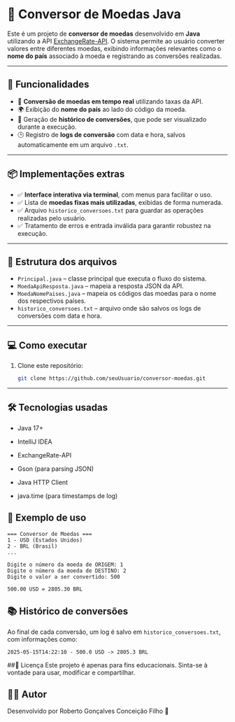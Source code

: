 # 💱 Conversor de Moedas Java

Este é um projeto de **conversor de moedas** desenvolvido em **Java** utilizando a API [ExchangeRate-API](https://www.exchangerate-api.com/). O sistema permite ao usuário converter valores entre diferentes moedas, exibindo informações relevantes como o **nome do país** associado à moeda e registrando as conversões realizadas.

---

## 🚀 Funcionalidades

- 🔄 **Conversão de moedas em tempo real** utilizando taxas da API.
- 🌍 Exibição do **nome do país** ao lado do código da moeda.
- 📄 Geração de **histórico de conversões**, que pode ser visualizado durante a execução.
- 🕒 Registro de **logs de conversão** com data e hora, salvos automaticamente em um arquivo `.txt`.

---

## 📦 Implementações extras

- ✅ **Interface interativa via terminal**, com menus para facilitar o uso.
- ✅ Lista de **moedas fixas mais utilizadas**, exibidas de forma numerada.
- ✅ Arquivo `historico_conversoes.txt` para guardar as operações realizadas pelo usuário.
- ✅ Tratamento de erros e entrada inválida para garantir robustez na execução.

---

## 📂 Estrutura dos arquivos

- `Principal.java` – classe principal que executa o fluxo do sistema.
- `MoedaApiResposta.java` – mapeia a resposta JSON da API.
- `MoedaNomePaises.java` – mapeia os códigos das moedas para o nome dos respectivos países.
- `historico_conversoes.txt` – arquivo onde são salvos os logs de conversões com data e hora.

---

## 💻 Como executar

1. Clone este repositório:
   ```bash
   git clone https://github.com/seuUsuario/conversor-moedas.git

---
## 🛠 Tecnologias usadas
- Java 17+

- IntelliJ IDEA

- ExchangeRate-API

- Gson (para parsing JSON)

- Java HTTP Client

- java.time (para timestamps de log)

## 📸 Exemplo de uso

``` 
=== Conversor de Moedas ===
1 - USD (Estados Unidos)
2 - BRL (Brasil)
...

Digite o número da moeda de ORIGEM: 1
Digite o número da moeda de DESTINO: 2
Digite o valor a ser convertido: 500

500.00 USD = 2805.30 BRL
```
## 📚 Histórico de conversões
Ao final de cada conversão, um log é salvo em `historico_conversoes.txt`, com informações como:
```
2025-05-15T14:22:10 - 500.0 USD -> 2805.3 BRL
```
##🧾 Licença
Este projeto é apenas para fins educacionais. Sinta-se à vontade para usar, modificar e compartilhar.

## 🙋‍♂️ Autor
Desenvolvido por Roberto Gonçalves Conceição Filho 🧠




